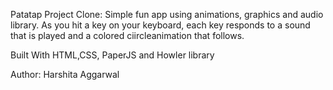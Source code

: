 Patatap Project Clone: 
Simple fun app using animations, graphics and audio library. As you hit a key on your keyboard, each key responds to a sound that is played
and a colored ciircleanimation that follows.

Built With
HTML,CSS, PaperJS and Howler library


Author:
Harshita Aggarwal
